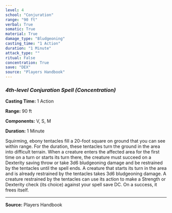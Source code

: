 ```yaml
---
level: 4
school: "Conjuration"
range: "90 ft"
verbal: True
somatic: True
material: True
damage_type: "Bludgeoning"
casting_time: "1 Action"
duration: "1 Minute"
attack_type: ""
ritual: False
concentration: True
save: "DEX"
source: "Players Handbook"
---
```


### *4th-level Conjuration Spell* *(Concentration)*

**Casting Time:** 1 Action

**Range:** 90 ft

**Components:** V, S, M

**Duration:** 1 Minute

Squirming, ebony tentacles fill a 20-foot square on ground that you can see within range. For the duration, these tentacles turn the ground in the area into difficult terrain. When a creature enters the affected area for the first time on a turn or starts its turn there, the creature must succeed on a Dexterity saving throw or take 3d6 bludgeoning damage and be restrained by the tentacles until the spell ends. A creature that starts its turn in the area and is already restrained by the tentacles takes 3d6 bludgeoning damage. A creature restrained by the tentacles can use its action to make a Strength or Dexterity check (its choice) against your spell save DC. On a success, it frees itself.

---
**Source:** Players Handbook
